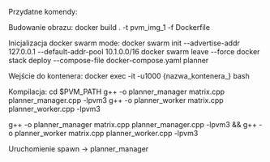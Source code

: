 Przydatne komendy:

Budowanie obrazu:
docker build . -t pvm_img_1 -f Dockerfile

Inicjalizacja docker swarm mode:
docker swarm init --advertise-addr 127.0.0.1 --default-addr-pool 10.1.0.0/16
docker swarm leave --force
docker stack deploy --compose-file docker-compose.yaml planner

Wejście do kontenera:
docker exec -it -u1000 {nazwa_kontenera_} bash

Kompilacja:
cd $PVM_PATH
g++ -o planner_manager matrix.cpp planner_manager.cpp -lpvm3
g++ -o planner_worker matrix.cpp planner_worker.cpp -lpvm3

g++ -o planner_manager matrix.cpp planner_manager.cpp -lpvm3 && g++ -o planner_worker matrix.cpp planner_worker.cpp -lpvm3

Uruchomienie
spawn -> planner_manager

